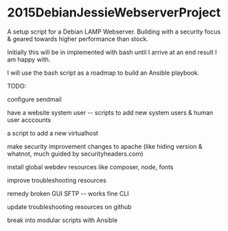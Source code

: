 # 2015DebianJessieWebserverProject
A setup script for a Debian LAMP Webserver.
Building with a security focus & geared towards higher performance than stock.


Initially this will be in implemented with bash until I arrive at an end result I am happy with.

I will use the bash script as a roadmap to build an Ansible playbook.


TODO:

configure sendmail

have a website system user -- scripts to add new system users & human user acccounts

a script to add a new virtualhost

make security improvement changes to apache
(like hiding version & whatnot, much guided by securityheaders.com)

install global webdev resources like composer, node, fonts

improve troubleshooting resources

remedy broken GUI SFTP -- works fine CLI

update troubleshooting resources on github

break into modular scripts with Ansible
